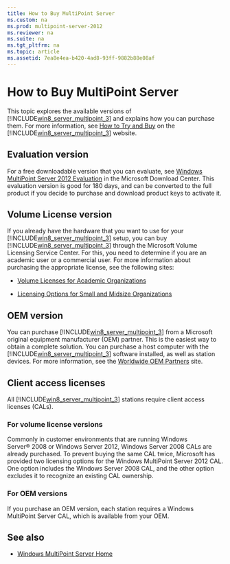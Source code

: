 ```yaml
---
title: How to Buy MultiPoint Server
ms.custom: na
ms.prod: multipoint-server-2012
ms.reviewer: na
ms.suite: na
ms.tgt_pltfrm: na
ms.topic: article
ms.assetid: 7ea8e4ea-b420-4ad8-93ff-9882b88e08af
---
```

# How to Buy MultiPoint Server
This topic explores the available versions of [!INCLUDE[win8_server_multipoint_3](../Token/win8_server_multipoint_3_md.md)] and explains how you can purchase them. For more information, see [How to Try and Buy](http://www.microsoft.com/windows/multipoint/buy.aspx) on the [!INCLUDE[win8_server_multipoint_3](../Token/win8_server_multipoint_3_md.md)] website.  
  
## Evaluation version  
For a free downloadable version that you can evaluate, see [Windows MultiPoint Server 2012 Evaluation](http://www.microsoft.com/download/details.aspx?id=35821) in the Microsoft Download Center. This evaluation version is good for 180 days, and can be converted to the full product if you decide to purchase and download product keys to activate it.  
  
## Volume License version  
If you already have the hardware that you want to use for your [!INCLUDE[win8_server_multipoint_3](../Token/win8_server_multipoint_3_md.md)] setup, you can buy [!INCLUDE[win8_server_multipoint_3](../Token/win8_server_multipoint_3_md.md)] through the Microsoft Volume Licensing Service Center. For this, you need to determine if you are an academic user or a commercial user.  For more information about purchasing the appropriate license, see the following sites:  
  
-   [Volume Licenses for Academic Organizations](http://www.microsoft.com/education/ww/buy/Pages/BuyLicense.aspx)  
  
-   [Licensing Options for Small and Midsize Organizations](http://www.microsoft.com/licensing/licensing-options/open-license.aspx)  
  
## OEM version  
You can purchase [!INCLUDE[win8_server_multipoint_3](../Token/win8_server_multipoint_3_md.md)] from a Microsoft original equipment manufacturer \(OEM\) partner. This is the easiest way to obtain a complete solution. You can purchase a host computer with the [!INCLUDE[win8_server_multipoint_3](../Token/win8_server_multipoint_3_md.md)] software installed, as well as station devices. For more information, see the [Worldwide OEM Partners](http://www.microsoft.com/OEM/en/products/Pages/index.aspx#fbid=U8dWtKSkArR) site.  
  
## Client access licenses  
All [!INCLUDE[win8_server_multipoint_3](../Token/win8_server_multipoint_3_md.md)] stations require client access licenses \(CALs\).  
  
### For volume license versions  
Commonly in customer environments that are running Windows Server® 2008 or Windows Server 2012, Windows Server 2008 CALs are already purchased. To prevent buying the same CAL twice, Microsoft has provided two licensing options for the Windows MultiPoint Server 2012 CAL. One option includes the Windows Server 2008 CAL, and the other option excludes it to recognize an existing CAL ownership.  
  
### For OEM versions  
If you purchase an OEM version, each station requires a Windows MultiPoint Server CAL, which is available from your OEM.  
  
## See also  
  
-   [Windows MultiPoint Server Home](http://www.microsoft.com/windows/multipoint/default.aspx)  
  
